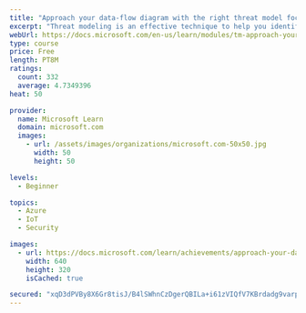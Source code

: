 ```yaml
---
title: "Approach your data-flow diagram with the right threat model focus"
excerpt: "Threat modeling is an effective technique to help you identify threats and ways to reduce or eliminate risk. We start by deciding to focus on either what needs to be protected or who it needs protection from."
webUrl: https://docs.microsoft.com/en-us/learn/modules/tm-approach-your-data-flow-diagram-with-the-right-threat-model-focus/
type: course
price: Free
length: PT8M
ratings:
  count: 332
  average: 4.7349396
heat: 50

provider:
  name: Microsoft Learn
  domain: microsoft.com
  images:
    - url: /assets/images/organizations/microsoft.com-50x50.jpg
      width: 50
      height: 50

levels:
  - Beginner

topics:
  - Azure
  - IoT
  - Security

images:
  - url: https://docs.microsoft.com/learn/achievements/approach-your-data-flow-diagram-with-the-right-threat-model-focus-social.png
    width: 640
    height: 320
    isCached: true

secured: "xqD3dPVBy8X6Gr8tisJ/B4lSWhnCzDgerQBILa+i61zVIQfV7KBrdadg9varpr+VgMTJrsPwgaZ2727ZFEPH16HXZNEUUABDw6bhLCQ7XCMqfqb5G+CvbGktjv5DKzlCAcVRrZYXgekaaniovFP8tOCp0WTO4mu1faLxHWC0B3OLFxE+APvHWzurdosuXmGMElM9kowhYFX7cecB/WO1tqpvl2eLrTv6OfWqAmIWzm8hexbPomPWyZeymBTeghVLMQ4CfzwtHJxwgVZ6mapRXLGE39W20Gh4a3j+yX6xutAnCZIChX6WORKPZ0+BnvAVaYD6ref8AvO2Y4Xz4/QnBq8onYS1gh2k9h7frADlNbSLQ2uq6HKK49AsSIT0Cxc0uq5Ek7CV99+95pzir/QqFNwCNXw2spz3lzKf0lKBqoY=;SOYf4978SRIYPXyUOrCPLg=="
---
```


